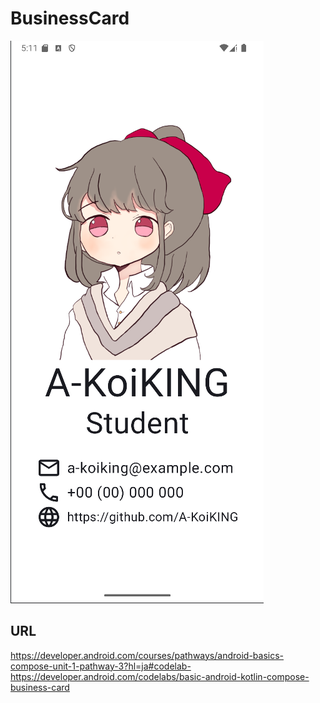 # BusinessCard
![preview](app/src/main/res/drawable/preview.png)

## URL
https://developer.android.com/courses/pathways/android-basics-compose-unit-1-pathway-3?hl=ja#codelab-https://developer.android.com/codelabs/basic-android-kotlin-compose-business-card